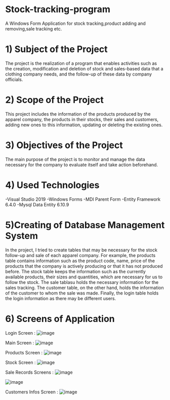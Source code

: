 # Stock-tracking-program

A Windows Form Application for stock tracking,product adding and removing,sale tracking etc.


# 1) Subject of the Project
The project is the realization of a program that enables activities such as the creation, modification and deletion of stock and sales-based data that a clothing company needs, and the follow-up of these data by company officials.

# 2) Scope of the Project
This project includes the information of the products produced by the apparel company, the products in their stocks, their sales and customers, adding new ones to this information, updating or deleting the existing ones.

# 3) Objectives of the Project
The main purpose of the project is to monitor and manage the data necessary for the company to evaluate itself and take action beforehand.

# 4) Used Technologies

-Visual Studio 2019
-Windows Forms
-MDI Parent Form
-Entity Framework 6.4.0
-Mysql Data Entity 6.10.9

# 5)Creating of Database Management System

In the project, I tried to create tables that may be necessary for the stock follow-up and sale of each apparel company. For example, the products table contains information such as the product code, name, price of the products that the company is actively producing or that it has not produced before. The stock table keeps the information such as the currently available products, their sizes and quantities, which are necessary for us to follow the stock. The sale tablasu holds the necessary information for the sales tracking. The customer table, on the other hand, holds the information of the customer to whom the sale was made. Finally, the login table holds the login information as there may be different users. 

# 6) Screens of Application

Login Screen : 
![image](https://user-images.githubusercontent.com/67736718/125981556-4520574b-9f16-454c-a3bd-62d3ea421422.png)


Main Screen : 
![image](https://user-images.githubusercontent.com/67736718/125981629-18bb2722-d3f1-44d3-90c8-2e9d88b1055b.png)

Products Screen :
![image](https://user-images.githubusercontent.com/67736718/125981653-eddebab1-a7d1-4287-8c52-2ae0da0a3029.png)

Stock Screen :
![image](https://user-images.githubusercontent.com/67736718/125981686-be0db185-3b57-4948-a746-e61378fa7829.png)


Sale Records Screens :
![image](https://user-images.githubusercontent.com/67736718/125981784-03ac8c78-9b8b-4eb4-856b-3bea575d3c3d.png)


![image](https://user-images.githubusercontent.com/67736718/125981825-35d9762b-1605-4b09-9ee2-fe1d7055cca5.png)


Customers Infos Screen :
![image](https://user-images.githubusercontent.com/67736718/125981875-3b6d902c-9718-4b70-a7e3-fec04686de39.png)

